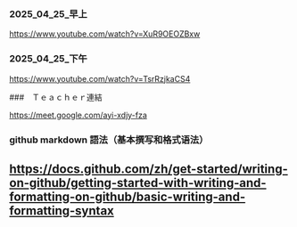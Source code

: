 ### 2025_04_25_早上

https://www.youtube.com/watch?v=XuR9OEOZBxw

### 2025_04_25_下午

https://www.youtube.com/watch?v=TsrRzjkaCS4


###　Ｔｅａｃｈｅｒ連結

https://meet.google.com/ayi-xdjy-fza


### github markdown 語法（基本撰写和格式语法）
https://docs.github.com/zh/get-started/writing-on-github/getting-started-with-writing-and-formatting-on-github/basic-writing-and-formatting-syntax
---